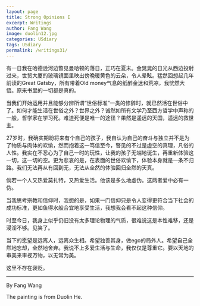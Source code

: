 ```yaml
---
layout: page
title: Strong Opinions I
excerpt: Writings
author: Fang Wang
image: duolin12.jpg
categories: USdiary
tags: USdiary
permalink: /writings31/
---
```


有一日我在哈德逊河边瞥见曼哈顿的落日，正巧在夏末。金晃晃的日光从西边投射过来，世贸大厦的玻璃镜面里映出傍晚暖黄色的云朵，令人晕眩。猛然回想起几年前读的Great Gatsby，所有带着Old money气息的纸醉金迷和荒凉，我恍然大悟。原来书里的一切都是真的。

当我们开始运用并且能够分辨所谓“世俗标准”一类的修辞时，就已然活在世俗中了。如何才能生活在世俗之外？世界之外？诚然如所有文学乃至西方哲学中声称的一般，哲学家在学习死。难道死便是唯一的途径？果然是遥远的天国，遥远的救世主。

27岁时，我确实期盼将来有个自己的孩子，我自认为自己的奋斗与独立并不是为了物质与肉体的欢愉，然而抱着这一笃信至今，瞥见的不过是虚空的真理，凡俗的人性。我实在不忍心为了自己一时的玩性，让我的孩子无端地诞生，再重新体验这一切，这一切的空。更为悲哀的是，在表面的世俗欢愉下，体验本身就是一条不归路。我们无法再从有回到无，无法从全然的体验回归全然的天真。

倘若一个人又热爱莫扎特，又热爱生活。他该是多么地虚伪。这两者爱中必有一伪。

当我思考宗教和信仰时，我想的是，如果一门信仰只是令人变得更符合当下社会的成功标准，更如鱼得水般合宜地享受生活，我想我会看不起这种信仰。

时至今日，我身上似乎仍旧没有太多理论物理的气质，很难说这是本性难移，还是浸淫不够。见笑了。

当下的愿望是远离人，远离众生相。希望独善其身，做ego的局外人。希望自己全然地忘却，全然地舍弃。我说不上多爱生活与生命，我仅仅是尊重它。要以天地的审美来审视万物，以无常为美。

这里不存在褒贬。



****

By Fang Wang

The painting is from Duolin He.